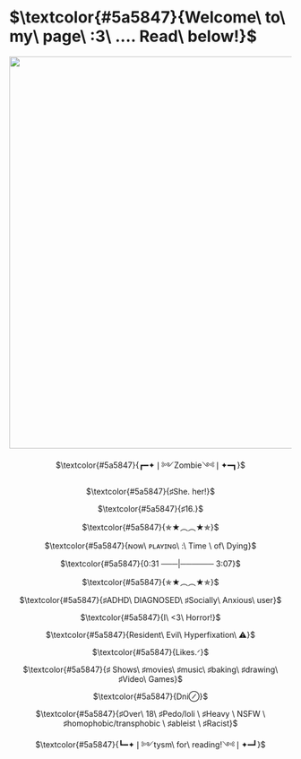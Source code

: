  # $\textcolor{#5a5847}{Welcome\ to\ my\ page\ :3\ .... Read\ below!}$
<p align= center> <img src="https://i.ibb.co/t2dYPP6/I-hate-everything-Abt-u-ezgif-com-optimize.gif" width= 700 height=700/>
<p align= center> $\textcolor{#5a5847}{┏━✦❘༻Zombie༺❘✦━┓}$
<p align= center> $\textcolor{#5a5847}{♯She. her!}$
<p align= center> $\textcolor{#5a5847}{♯16.}$
<p align= center> $\textcolor{#5a5847}{✯★︵︵★✯}$
<p align= center> $\textcolor{#5a5847}{ɴᴏᴡ\ ᴘʟᴀʏɪɴɢ\ :\ Time \ of\ Dying}$
<p align= center> $\textcolor{#5a5847}{0:31 ───|────── 3:07}$
<p align= center> $\textcolor{#5a5847}{✯★︵︵★✯}$
<p align=center> $\textcolor{#5a5847}{♯ADHD\ DIAGNOSED\ ♯Socially\ Anxious\ user}$
<p align= center> $\textcolor{#5a5847}{I\ <3\ Horror!}$
<p align= center> $\textcolor{#5a5847}{Resident\ Evil\ Hyperfixation\ ⚠}$
<p align= center> $\textcolor{#5a5847}{Likes.ᐟ}$
<p align= center> $\textcolor{#5a5847}{♯ Shows\ ♯movies\ ♯music\ ♯baking\ ♯drawing\ ♯Video\ Games}$
<p align= center> $\textcolor{#5a5847}{Dni⊘}$
<p align= center> $\textcolor{#5a5847}{♯Over\ 18\ ♯Pedo/loli \ ♯Heavy \ NSFW \ ♯homophobic/transphobic \ ♯ableist \ ♯Racist}$
<p align= center> $\textcolor{#5a5847}{┗━✦❘༻tysm\ for\ reading!༺❘✦━┛}$
